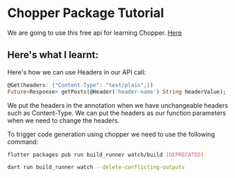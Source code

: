 # Chopper Package Tutorial

We are going to use this free api for learning Chopper. [Here](https://jsonplaceholder.typicode.com/)
<br>

## Here's what I learnt:

Here's how we can use Headers in our API call:

```dart
@Get(headers: {"Content-Type": "text/plain",})
Future<Response> getPosts(@Header('header-name') String headerValue);
```

We put the headers in the annotation when we have unchangeable headers such as Content-Type.
We can put the headers as our function parameters when we need to change the headers.

To trigger code generation using chopper we need to use the following command:

```bash
flutter packages pub run build_runner watch/build [DEPRECATED]

dart run build_runner watch --delete-conflicting-outputs
```
